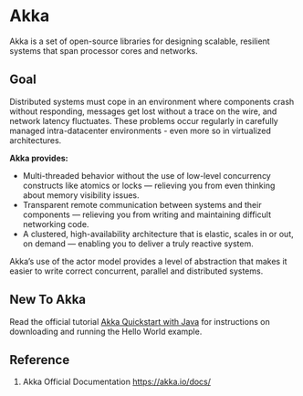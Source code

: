 # Akka 

Akka is a set of open-source libraries for designing scalable, resilient systems that span processor cores and networks.  

## Goal
Distributed systems must cope in an environment where components crash without responding, messages get lost without a trace on the wire, and network latency fluctuates. These problems occur regularly in carefully managed intra-datacenter environments - even more so in virtualized architectures.  

**Akka provides:**
- Multi-threaded behavior without the use of low-level concurrency constructs like atomics or locks — relieving you from even thinking about memory visibility issues.
- Transparent remote communication between systems and their components — relieving you from writing and maintaining difficult networking code.
- A clustered, high-availability architecture that is elastic, scales in or out, on demand — enabling you to deliver a truly reactive system.

Akka’s use of the actor model provides a level of abstraction that makes it easier to write correct concurrent, parallel and distributed systems.  

## New To Akka
Read the official tutorial [Akka Quickstart with Java](https://developer.lightbend.com/guides/akka-quickstart-java/?_ga=2.242574986.900790249.1514412953-1749038404.1513753107?_ga=2.242574986.900790249.1514412953-1749038404.1513753107?_ga=2.242574986.900790249.1514412953-1749038404.1513753107?_ga=2.242574986.900790249.1514412953-1749038404.1513753107) for instructions on downloading and running the Hello World example.     



## Reference
1. Akka Official Documentation https://akka.io/docs/
